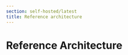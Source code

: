 ```yaml
---
section: self-hosted/latest
title: Reference architecture
---
```


<script context="module">
  export const prerender = true;
</script>

# Reference Architecture
